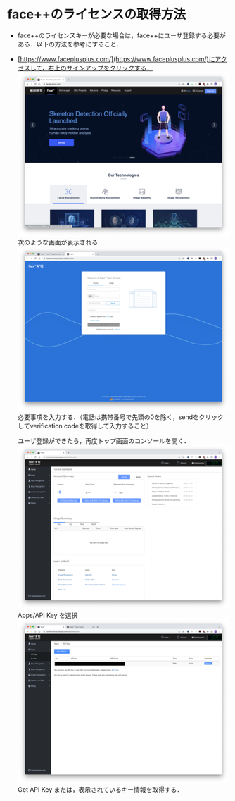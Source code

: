 # face++のライセンスの取得方法


- face++のライセンスキーが必要な場合は，face++にユーザ登録する必要がある．以下の方法を参考にすること．

- [https://www.faceplusplus.com/](https://www.faceplusplus.com/)にアクセスして，右上のサインアップをクリックする．
  ![facepp1](images/facepp1.png)
  次のような画面が表示される
  ![facepp2](images/facepp2.png)
  必要事項を入力する．（電話は携帯番号で先頭の0を除く，sendをクリックしてverification codeを取得して入力すること）
  
  ユーザ登録ができたら，再度トップ画面のコンソールを開く．
  ![facepp3](images/facepp3.png)
  Apps/API Key を選択
  ![facepp4](images/facepp4.png)
  Get API Key または，表示されているキー情報を取得する．

